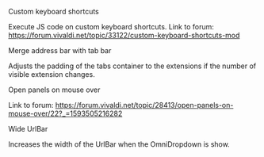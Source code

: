 Custom keyboard shortcuts

Execute JS code on custom keyboard shortcuts.
Link to forum: https://forum.vivaldi.net/topic/33122/custom-keyboard-shortcuts-mod

Merge address bar with tab bar

Adjusts the padding of the tabs container to the extensions if the number of visible extension changes.

Open panels on mouse over

Link to forum: https://forum.vivaldi.net/topic/28413/open-panels-on-mouse-over/22?_=1593505216282

Wide UrlBar

Increases the width of the UrlBar when the OmniDropdown is show.
